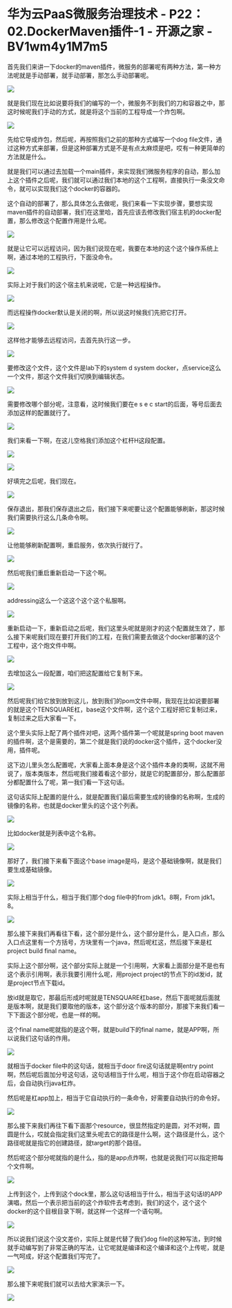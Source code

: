# 华为云PaaS微服务治理技术 - P22：02.DockerMaven插件-1 - 开源之家 - BV1wm4y1M7m5

首先我们来讲一下docker的maven插件，微服务的部署呢有两种方法，第一种方法呢就是手动部署，就手动部署，那怎么手动部署呢。



![](img/f93d1c1a2a2f4c3d0d23e2ead06dba54_1.png)

就是我们现在比如说要将我们的编写的一个，微服务不到我们的刀和容器之中，那这时候呢我们手动的方式，就是将这个当前的工程导成一个炸包啊。



![](img/f93d1c1a2a2f4c3d0d23e2ead06dba54_3.png)

先给它导成炸包，然后呢，再按照我们之前的那种方式编写一个dog file文件，通过这种方式来部署，但是这种部署方式是不是有点太麻烦是吧，哎有一种更简单的方法就是什么。

就是我们可以通过去加载一个main插件，来实现我们微服务程序的自动，那么加上这个插件之后呢，我们就可以通过我们本地的这个工程啊，直接执行一条没文命令，就可以实现我们这个docker的容器的。

这个自动的部署了，那么具体怎么去做呢，我们来看一下实现步骤，要想实现maven插件的自动部署，我们在这里哈，首先应该去修改我们宿主机的docker配置，那么修改这个配置作用是什么呢。



![](img/f93d1c1a2a2f4c3d0d23e2ead06dba54_5.png)

就是让它可以远程访问，因为我们说现在呢，我要在本地的这个这个操作系统上啊，通过本地的工程执行，下面没命令。



![](img/f93d1c1a2a2f4c3d0d23e2ead06dba54_7.png)

实际上对于我们的这个宿主机来说呢，它是一种远程操作。

![](img/f93d1c1a2a2f4c3d0d23e2ead06dba54_9.png)

而远程操作docker默认是关闭的啊，所以说这时候我们先把它打开。

![](img/f93d1c1a2a2f4c3d0d23e2ead06dba54_11.png)

这样他才能够去远程访问，去首先执行这一步。

![](img/f93d1c1a2a2f4c3d0d23e2ead06dba54_13.png)

要修改这个文件，这个文件是lab下的system d system docker，点service这么一个文件，那这个文件我们切换到编辑状态。



![](img/f93d1c1a2a2f4c3d0d23e2ead06dba54_15.png)

需要修改哪个部分呢，注意看，这时候我们要在e s e c start的后面，等号后面去添加这样的配置就行了。



![](img/f93d1c1a2a2f4c3d0d23e2ead06dba54_17.png)

我们来看一下啊，在这儿空格我们添加这个杠杆H这段配置。

![](img/f93d1c1a2a2f4c3d0d23e2ead06dba54_19.png)

![](img/f93d1c1a2a2f4c3d0d23e2ead06dba54_20.png)

好填完之后呢，我们现在。

![](img/f93d1c1a2a2f4c3d0d23e2ead06dba54_22.png)

保存退出，那我们保存退出之后，我们接下来呢要让这个配置能够刷新，那这时候我们需要执行这么几条命令啊。

![](img/f93d1c1a2a2f4c3d0d23e2ead06dba54_24.png)

让他能够刷新配置啊，重启服务，依次执行就行了。

![](img/f93d1c1a2a2f4c3d0d23e2ead06dba54_26.png)

然后呢我们重启重新启动一下这个啊。

![](img/f93d1c1a2a2f4c3d0d23e2ead06dba54_28.png)

addressing这么一个这这个这个这个私服啊。

![](img/f93d1c1a2a2f4c3d0d23e2ead06dba54_30.png)

重新启动一下，重新启动之后呢，我们这里头呢就是刚才的这个配置就生效了，那么接下来呢我们现在要打开我们的工程，在我们需要去做这个docker部署的这个工程中，这个炮文件中啊。



![](img/f93d1c1a2a2f4c3d0d23e2ead06dba54_32.png)

去增加这么一段配置，咱们把这配置给它复制下来。

![](img/f93d1c1a2a2f4c3d0d23e2ead06dba54_34.png)

然后呢我们给它放到放到这儿，放到我们的pom文件中啊，我现在比如说要部署的就是这个TENSQUARE杠，base这个文件啊，这个这个工程好把它复制过来，复制过来之后大家看一下。

这个里头实际上配了两个插件对吧，这两个插件第一个呢就是spring boot maven的插件啊，这个是需要的，第二个就是我们说的docker这个插件，这个docker没用，插件呢。

这下边儿里头怎么配置呢，大家看上面本身是这个这个插件本身的类啊，这就不用说了，版本类版本，然后呢我们接着看这个部分，就是它的配置部分，那么配置部分都配置什么了呢，第一我们看一下这句话。

这句话实际上配置的是什么，就是配置我们最后需要生成的镜像的名称啊，生成的镜像的名称，也就是docker里头的这个这个列表。



![](img/f93d1c1a2a2f4c3d0d23e2ead06dba54_36.png)

比如docker就是列表中这个名称。

![](img/f93d1c1a2a2f4c3d0d23e2ead06dba54_38.png)

那好了，我们接下来看下面这个base image是吗，是这个基础镜像啊，就是我们要生成基础镜像。

![](img/f93d1c1a2a2f4c3d0d23e2ead06dba54_40.png)

实际上相当于什么，相当于我们那个dog file中的from jdk1。8啊，From jdk1。8。



![](img/f93d1c1a2a2f4c3d0d23e2ead06dba54_42.png)

那么接下来我们再看往下看，这个部分是什么，这个部分是什么，是入口点，那么入口点这里有一个方括号，方块里有一个java，然后呢杠这，然后接下来是杠project build final name。

实际上这个部分啊，这个部分实际上就是一个引用啊，大家看上面部分是不是也有这个表示引用啊，表示我要引用什么呢，用project project的节点下的id发id，就是project节点下载id。

放id就是取它，那最后形成时呢就是TENSQUARE杠base，然后下面呢就后面就是版本啊，就是我们要取他的版本，这个部分这个版本的部分，那接下来我们看一下下面这个部分呢，也是一样的啊。

这个final name呢就指的是这个啊，就是build下的final name，就是APP啊，所以说我们这句话的作用。



![](img/f93d1c1a2a2f4c3d0d23e2ead06dba54_44.png)

就相当于docker file中的这句话，就相当于door fire这句话就是啊entry point啊，然后呢后面加分号这句话，这句话相当于什么呢，相当于这个你在启动容器之后，会自动执行java杠炸。

然后呢是杠app加上，相当于它自动执行的一条命令，好需要自动执行的命令好。

![](img/f93d1c1a2a2f4c3d0d23e2ead06dba54_46.png)

那么接下来我们再往下看下面那个resource，很显然指定的是圆，对不对啊，圆圆是什么，哎就会指定我们这里头呢去它的路径是什么啊，这个路径是什么，这个路径呢就是指它的创建路径，就target的那个路径。

然后呢这个部分呢就指的是什么，指的是app点炸啊，也就是说我们可以指定把每个文件啊。

![](img/f93d1c1a2a2f4c3d0d23e2ead06dba54_48.png)

上传到这个，上传到这个dock里，那么这句话相当于什么，相当于这句话I的APP演唱，然后一个表示把当前的这个炸软件去考虑到，我们的这个，这个这个docker的这个目根目录下啊，就这样一个这样一个语句啊。



![](img/f93d1c1a2a2f4c3d0d23e2ead06dba54_50.png)

所以说我们说这个没文差价，实际上就是代替了我们dog file的这种写法，到时候就手动编写到了非常正确的写法，让它呢就是编译和这个编译和这个上传呢，就是一气呵成，好这个配置我们写完了。



![](img/f93d1c1a2a2f4c3d0d23e2ead06dba54_52.png)

那么接下来呢我们就可以去给大家演示一下。

![](img/f93d1c1a2a2f4c3d0d23e2ead06dba54_54.png)